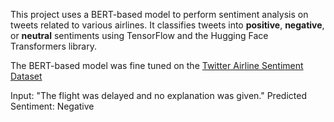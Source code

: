 This project uses a BERT-based model to perform sentiment analysis on tweets related to various airlines. It classifies tweets into **positive**, **negative**, or **neutral** sentiments using TensorFlow and the Hugging Face Transformers library.

The BERT-based model was fine tuned on the [Twitter Airline Sentiment Dataset](https://huggingface.co/datasets/osanseviero/twitter-airline-sentiment)

Input: "The flight was delayed and no explanation was given."
Predicted Sentiment: Negative